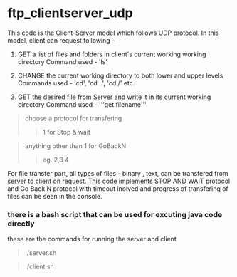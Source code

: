 # ftp_clientserver_udp
This code is the Client-Server model which follows UDP protocol. In this model, client can request following - 

1. GET a list of files and folders in client's current working working directory
    Command used - 'ls'

2. CHANGE the current working directory to both lower and upper levels
     Commands used - 'cd', 'cd ..', 'cd /' etc.
     
3. GET the desired file from Server and write it in its current working directory 
     Command used -
     '''get filename'''
> choose a protocol for transfering 
>> 1 for Stop & wait

> anything other than 1 for GoBackN
>> eg. 2,3 4
    

For file transfer part, all types of files - binary , text, can be transfered from server to client on request. This code implements STOP AND WAIT protocol and Go Back N protocol with timeout inolved and progress of transfering of files can be seen in the console.

### there is a bash script that can be used for excuting java code directly

these are the commands for running the server and client
 

>./server.sh

>./client.sh
